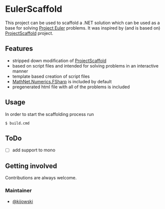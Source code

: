 # EulerScaffold

This project can be used to scaffold a .NET solution which can be used as a base for solving [Project Euler](http://projecteuler.net) problems. 
It was inspired by (and is based on) [ProjectScaffold](https://github.com/fsprojects/ProjectScaffold/) project. 

## Features
* stripped down modification of [ProjectScaffold](https://github.com/fsprojects/ProjectScaffold/)
* based on script files and intended for solving problems in an interactive manner
* template based creation of script files
* [MathNet.Numerics.FSharp](http://numerics.mathdotnet.com/) is included by default
* pregenerated html file with all of the problems is included

## Usage
In order to start the scaffolding process run 

    $ build.cmd

## ToDo
- [ ] add support to mono
    
## Getting involved

Contributions are always welcome.

### Maintainer

- [@kijowski](https://github.com/kijowski)
